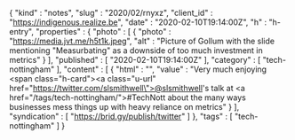 {
  "kind" : "notes",
  "slug" : "2020/02/rnyxz",
  "client_id" : "https://indigenous.realize.be",
  "date" : "2020-02-10T19:14:00Z",
  "h" : "h-entry",
  "properties" : {
    "photo" : [ {
      "photo" : "https://media.jvt.me/h5t1k.jpeg",
      "alt" : "Picture of Gollum with the slide mentioning \"Measurbating\" as a downside of too much investment in metrics"
    } ],
    "published" : [ "2020-02-10T19:14:00Z" ],
    "category" : [ "tech-nottingham" ],
    "content" : [ {
      "html" : "",
      "value" : "Very much enjoying <span class=\"h-card\"><a class=\"u-url\" href=\"https://twitter.com/slsmithwell\">@slsmithwell</a></span>'s talk at <a href=\"/tags/tech-nottingham/\">#TechNott</a> about the many ways businesses mess things up with heavy reliance on metrics"
    } ],
    "syndication" : [ "https://brid.gy/publish/twitter" ]
  },
  "tags" : [ "tech-nottingham" ]
}
